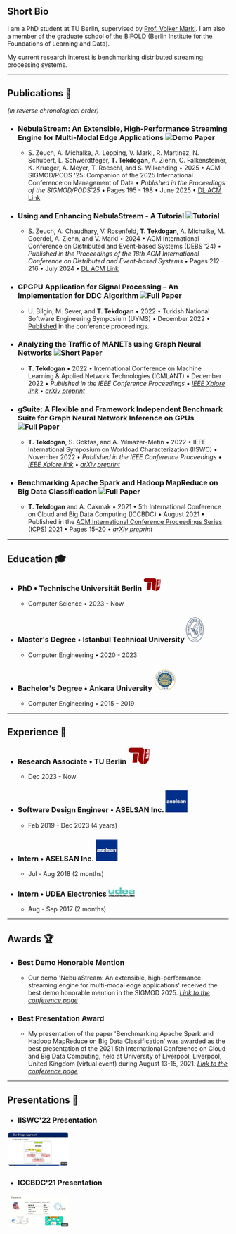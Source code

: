 ## Short Bio
I am a PhD student at TU Berlin, supervised by [Prof. Volker Markl](https://www.tu.berlin/en/dima/about-us/prof-dr-volker-markl).
I am also a member of the graduate school of the [BIFOLD](https://www.bifold.berlin/) (Berlin Institute for the Foundations of Learning and Data).

My current research interest is benchmarking distributed streaming processing systems.

---


## Publications 📜
_(in reverse chronological order)_

- ### NebulaStream: An Extensible, High-Performance Streaming Engine for Multi-Modal Edge Applications ![Demo Paper](https://img.shields.io/badge/Demo%20Paper-brightgreen)
  - S. Zeuch, A. Michalke, A. Lepping, V. Markl, R. Martinez, N. Schubert, L. Schwerdtfeger, **T. Tekdogan**, A. Ziehn, C. Falkensteiner, K. Krueger, A. Meyer, T. Roeschl, and S. Wilkending • 2025 • ACM SIGMOD/PODS '25: Companion of the 2025 International Conference on Management of Data • _Published in the Proceedings of the SIGMOD/PODS'25_ • Pages 195 - 198 • June 2025 • [DL ACM Link](https://dl.acm.org/doi/10.1145/3722212.3725118)

- ### Using and Enhancing NebulaStream - A Tutorial ![Tutorial](https://img.shields.io/badge/Tutorial-lightblue)
  - S. Zeuch, A. Chaudhary, V. Rosenfeld, **T. Tekdogan**, A. Michalke, M. Goerdel, A. Ziehn, and V. Markl • 2024 • ACM International Conference on Distributed and Event-based Systems (DEBS '24) • _Published in the Proceedings of the 18th ACM International Conference on Distributed and Event-based Systems_ • Pages 212 - 216 • July 2024 • [DL ACM Link](https://dl.acm.org/doi/10.1145/3629104.3674126)

- ### GPGPU Application for Signal Processing – An Implementation for DDC Algorithm ![Full Paper](https://img.shields.io/badge/Full%20Paper-yellow)
  - U. Bilgin, M. Sever, and **T. Tekdogan** • 2022 • Turkish National Software Engineering Symposium (UYMS) • December 2022 • [Published](https://ekitap.atauni.edu.tr/index.php/16-ulusal-yazilim-muhendisligi-sempozyumu-bildiri-kitabi/) in the conference proceedings.

- ### Analyzing the Traffic of MANETs using Graph Neural Networks ![Short Paper](https://img.shields.io/badge/Short%20Paper-inactive)
  - **T. Tekdogan** • 2022 • International Conference on Machine Learning & Applied Network Technologies (ICMLANT) • December 2022 • _Published in the IEEE Conference Proceedings_ • [_IEEE Xplore link_](https://ieeexplore.ieee.org/document/9996518) • [_arXiv preprint_](https://arxiv.org/abs/2212.08923)

- ### gSuite: A Flexible and Framework Independent Benchmark Suite for Graph Neural Network Inference on GPUs ![Full Paper](https://img.shields.io/badge/Full%20Paper-yellow)
  - **T. Tekdogan**, S. Goktas, and A. Yilmazer-Metin • 2022 • IEEE International Symposium on Workload Characterization (IISWC) • November 2022 • _Published in the IEEE Conference Proceedings_ • [_IEEE Xplore link_](https://ieeexplore.ieee.org/abstract/document/9975401) • [_arXiv preprint_](https://arxiv.org/abs/2210.11601)

- ### Benchmarking Apache Spark and Hadoop MapReduce on Big Data Classification ![Full Paper](https://img.shields.io/badge/Full%20Paper-yellow)
  - **T. Tekdogan** and A. Cakmak • 2021 • 5th International Conference on Cloud and Big Data Computing (ICCBDC) • August 2021 • Published in the [ACM International Conference Proceedings Series (ICPS) 2021](https://dl.acm.org/doi/fullHtml/10.1145/3481646.3481649) • Pages 15–20 • [_arXiv preprint_](https://arxiv.org/abs/2209.10637)



---

## Education 🎓

- ### PhD • Technische Universität Berlin <img src="./tu.png" width="40">
  - Computer Science • 2023 - Now

- ### Master's Degree • Istanbul Technical University <img src="./itu.jpg" width="40">
  - Computer Engineering • 2020 - 2023

- ### Bachelor's Degree • Ankara University <img src="./au.png" width="50">
  - Computer Engineering • 2015 - 2019

---

## Experience 💼

- ### Research Associate • TU Berlin <img src="./tu.png" width="50">
  - Dec 2023 - Now

- ### Software Design Engineer • ASELSAN Inc.  <img src="./asel.jpg" width="50">
  - Feb 2019 - Dec 2023 (4 years)

- ### Intern • ASELSAN Inc.  <img src="./asel.jpg" width="50">
  - Jul - Aug 2018 (2 months)

- ### Intern • UDEA Electronics  <img src="./udea.png" width="60">
  - Aug - Sep 2017 (2 months)



---

## Awards 🏆

- ### Best Demo Honorable Mention
  - Our demo 'NebulaStream: An extensible, high-performance streaming engine for multi-modal edge applications' received the best demo honorable mention in the SIGMOD 2025. [_Link to the conference page_](https://2025.sigmod.org/sigmod_awards.shtml)

- ### Best Presentation Award
  - My presentation of the paper 'Benchmarking Apache Spark and Hadoop MapReduce on Big Data Classification' was awarded as the best presentation of the 2021 5th International Conference on Cloud and Big Data Computing, held at University of Liverpool, Liverpool, United Kingdom (virtual event) during August 13-15, 2021. [_Link to the conference page_](http://www.iccbdc.org/iccbdc21.html)


---

## Presentations 🎥

- ### IISWC'22 Presentation  
[<img src="./gh1.PNG" width="140">](https://youtu.be/HunX54vqUcc)

- ### ICCBDC'21 Presentation
[<img src="./gh2.PNG" width="140">](https://youtu.be/bikQj8yqIJw)





